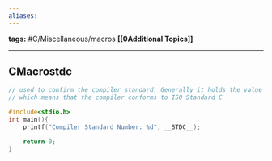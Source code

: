 ```yaml
---
aliases:
---
```

**tags:** #C/Miscellaneous/macros 
**[[0Additional Topics]]**

---
## CMacrostdc
```C
// used to confirm the compiler standard. Generally it holds the value 1 
// which means that the compiler conforms to ISO Standard C

#include<stdio.h>
int main(){
    printf("Compiler Standard Number: %d", __STDC__);

    return 0;
}
```